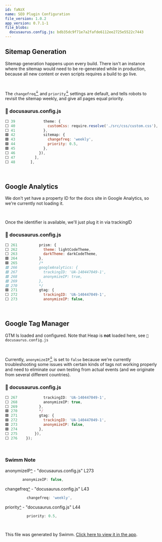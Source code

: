 ```yaml
---
id: faNzX
name: SEO Plugin Configuration
file_version: 1.0.2
app_version: 0.7.1-1
file_blobs:
  docusaurus.config.js: bdb35dc9f71e7a2fafde6112ee2725e5522c7443
---
```


Sitemap Generation
------------------

Sitemap generation happens upon every build. There isn't an instance where the sitemap would need to be re-generated while in production, because all new content or even scripts requires a build to go live.

<br/>

The `changefreq`[<sup id="Z1gxD8z">↓</sup>](#f-Z1gxD8z) and `priority`[<sup id="Za64Yn">↓</sup>](#f-Za64Yn) settings are default, and tells robots to revisit the sitemap weekly, and give all pages equal priority.
<!-- NOTE-swimm-snippet: the lines below link your snippet to Swimm -->
### 📄 docusaurus.config.js
```javascript
⬜ 39             theme: {
⬜ 40               customCss: require.resolve('./src/css/custom.css'),
⬜ 41             },
🟩 42             sitemap: {
🟩 43               changefreq: 'weekly',
🟩 44               priority: 0.5,
🟩 45             },
⬜ 46           }),
⬜ 47         ],
⬜ 48       ],
```

<br/>

Google Analytics
----------------

We don't yet have a property ID for the docs site in Google Analytics, so we're currently not loading it.

<br/>

Once the identifier is available, we'll just plug it in via trackingID
<!-- NOTE-swimm-snippet: the lines below link your snippet to Swimm -->
### 📄 docusaurus.config.js
```javascript
⬜ 261          prism: {
⬜ 262            theme: lightCodeTheme,
⬜ 263            darkTheme: darkCodeTheme,
🟩 264          },
🟩 265          /*
🟩 266          googleAnalytics: {
🟩 267            trackingID: 'UA-140447049-1',
🟩 268            anonymizeIP: true,
🟩 269          },
🟩 270          */
🟩 271          gtag: {
⬜ 272            trackingID: 'UA-140447049-1',
⬜ 273            anonymizeIP: false,        
```

<br/>

Google Tag Manager
------------------

GTM Is loaded and configured. Note that Heap is **not** loaded here, see `📄 docusaurus.config.js`

<br/>

Currently, `anonymizeIP`[<sup id="ZX3HUH">↓</sup>](#f-ZX3HUH) is set to `false` because we're currently troubleshooting some issues with certain kinds of tags not working properly and need to eliminate our own testing from actual events (and we originate from several different countries).
<!-- NOTE-swimm-snippet: the lines below link your snippet to Swimm -->
### 📄 docusaurus.config.js
```javascript
⬜ 267            trackingID: 'UA-140447049-1',
⬜ 268            anonymizeIP: true,
⬜ 269          },
🟩 270          */
🟩 271          gtag: {
🟩 272            trackingID: 'UA-140447049-1',
🟩 273            anonymizeIP: false,        
🟩 274          },
⬜ 275        }),
⬜ 276    });
```

<br/>

<!-- THIS IS AN AUTOGENERATED SECTION. DO NOT EDIT THIS SECTION DIRECTLY -->
### Swimm Note

<span id="f-ZX3HUH">anonymizeIP</span>[^](#ZX3HUH) - "docusaurus.config.js" L273
```javascript
        anonymizeIP: false,        
```

<span id="f-Z1gxD8z">changefreq</span>[^](#Z1gxD8z) - "docusaurus.config.js" L43
```javascript
          changefreq: 'weekly',
```

<span id="f-Za64Yn">priority</span>[^](#Za64Yn) - "docusaurus.config.js" L44
```javascript
          priority: 0.5,
```

<br/>

This file was generated by Swimm. [Click here to view it in the app](https://app.swimm.io/repos/Z2l0aHViJTNBJTNBZG9jcy5zd2ltbS5pbyUzQSUzQXN3aW1taW8=/docs/faNzX).